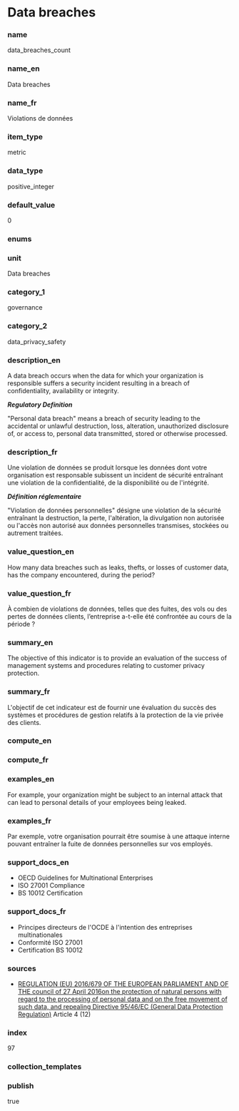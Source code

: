 # Data breaches

### name

data_breaches_count

### name_en

Data breaches

### name_fr

Violations de données

### item_type

metric

### data_type

positive_integer

### default_value

0

### enums



### unit

Data breaches

### category_1

governance

### category_2

data_privacy_safety

### description_en

A data breach occurs when the data for which your organization is responsible suffers a security
incident resulting in a breach of confidentiality, availability or integrity. 

***Regulatory Definition***

"Personal data breach" means a breach of security leading to the accidental or unlawful
destruction, loss, alteration, unauthorized disclosure of, or access to, personal data transmitted,
stored or otherwise processed.

### description_fr

Une violation de données se produit lorsque les données dont votre organisation est responsable
subissent un incident de sécurité entraînant une violation de la confidentialité, de la
disponibilité ou de l'intégrité.

***Définition réglementaire***

"Violation de données personnelles" désigne une violation de la sécurité entraînant la destruction,
la perte, l'altération, la divulgation non autorisée ou l'accès non autorisé aux données
personnelles transmises, stockées ou autrement traitées.

### value_question_en

How many data breaches such as leaks, thefts, or losses of customer data, has the company
encountered, during the period?

### value_question_fr

À combien de violations de données, telles que des fuites, des vols ou des pertes de données
clients, l’entreprise a-t-elle été confrontée au cours de la période ?

### summary_en

The objective of this indicator is to provide an evaluation of the success of management systems
and procedures relating to customer privacy protection.

### summary_fr

L'objectif de cet indicateur est de fournir une évaluation du succès des systèmes et procédures
de gestion relatifs à la protection de la vie privée des clients.

### compute_en



### compute_fr



### examples_en

For example, your organization might be subject to an internal attack that can lead to personal
details of your employees being leaked.

### examples_fr

Par exemple, votre organisation pourrait être soumise à une attaque interne pouvant entraîner la
fuite de données personnelles sur vos employés.

### support_docs_en

- OECD Guidelines for Multinational Enterprises
- ISO 27001 Compliance
- BS 10012 Certification

### support_docs_fr

- Principes directeurs de l'OCDE à l'intention des entreprises multinationales
- Conformité ISO 27001
- Certification BS 10012

### sources

- [REGULATION (EU) 2016/679 OF THE EUROPEAN PARLIAMENT AND OF THE council of 27 April 2016on the
protection of natural persons with regard to the processing of personal data and on the free
movement of such data, and repealing Directive 95/46/EC (General Data Protection Regulation)](https://eur-lex.europa.eu/legal-content/EN/TXT/PDF/?uri=CELEX:32016R0679)
 Article 4 (12)
            
### index

97

### collection_templates



### publish

true

